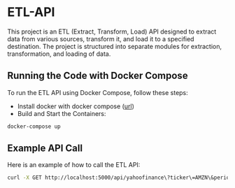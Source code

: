 # ETL-API

This project is an ETL (Extract, Transform, Load) API designed to extract data from various sources, transform it, and load it to a specified destination. The project is structured into separate modules for extraction, transformation, and loading of data.

## Running the Code with Docker Compose

To run the ETL API using Docker Compose, follow these steps:

- Install docker with docker compose ([url](https://docs.docker.com/compose/install/))
- Build and Start the Containers:
```sh
docker-compose up
```

## Example API Call

Here is an example of how to call the ETL API:
```sh
curl -X GET http://localhost:5000/api/yahoofinance\?ticker\=AMZN\&period\=1mo
```
​